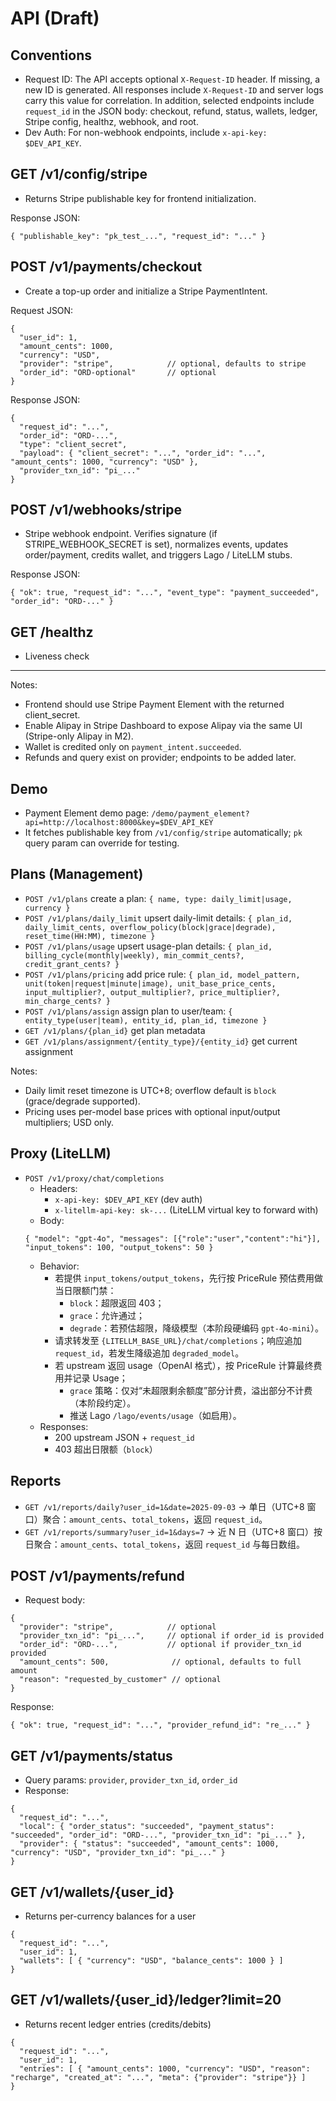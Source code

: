 # API (Draft)

## Conventions
- Request ID: The API accepts optional `X-Request-ID` header. If missing, a new ID is generated. All responses include `X-Request-ID` and server logs carry this value for correlation. In addition, selected endpoints include `request_id` in the JSON body: checkout, refund, status, wallets, ledger, Stripe config, healthz, webhook, and root.
- Dev Auth: For non-webhook endpoints, include `x-api-key: $DEV_API_KEY`.

## GET /v1/config/stripe
- Returns Stripe publishable key for frontend initialization.

Response JSON:
```
{ "publishable_key": "pk_test_...", "request_id": "..." }
```

## POST /v1/payments/checkout
- Create a top-up order and initialize a Stripe PaymentIntent.

Request JSON:
```
{
  "user_id": 1,
  "amount_cents": 1000,
  "currency": "USD",
  "provider": "stripe",            // optional, defaults to stripe
  "order_id": "ORD-optional"       // optional
}
```

Response JSON:
```
{
  "request_id": "...",
  "order_id": "ORD-...",
  "type": "client_secret",
  "payload": { "client_secret": "...", "order_id": "...", "amount_cents": 1000, "currency": "USD" },
  "provider_txn_id": "pi_..."
}
```

## POST /v1/webhooks/stripe
- Stripe webhook endpoint. Verifies signature (if STRIPE_WEBHOOK_SECRET is set), normalizes events, updates order/payment, credits wallet, and triggers Lago / LiteLLM stubs.

Response JSON:
```
{ "ok": true, "request_id": "...", "event_type": "payment_succeeded", "order_id": "ORD-..." }
```

## GET /healthz
- Liveness check

---

Notes:
- Frontend should use Stripe Payment Element with the returned client_secret.
- Enable Alipay in Stripe Dashboard to expose Alipay via the same UI (Stripe-only Alipay in M2).
- Wallet is credited only on `payment_intent.succeeded`.
- Refunds and query exist on provider; endpoints to be added later.

## Demo
- Payment Element demo page: `/demo/payment_element?api=http://localhost:8000&key=$DEV_API_KEY`
- It fetches publishable key from `/v1/config/stripe` automatically; `pk` query param can override for testing.

## Plans (Management)
- `POST /v1/plans` create a plan: `{ name, type: daily_limit|usage, currency }`
- `POST /v1/plans/daily_limit` upsert daily-limit details: `{ plan_id, daily_limit_cents, overflow_policy(block|grace|degrade), reset_time(HH:MM), timezone }`
- `POST /v1/plans/usage` upsert usage-plan details: `{ plan_id, billing_cycle(monthly|weekly), min_commit_cents?, credit_grant_cents? }`
- `POST /v1/plans/pricing` add price rule: `{ plan_id, model_pattern, unit(token|request|minute|image), unit_base_price_cents, input_multiplier?, output_multiplier?, price_multiplier?, min_charge_cents? }`
- `POST /v1/plans/assign` assign plan to user/team: `{ entity_type(user|team), entity_id, plan_id, timezone }`
- `GET /v1/plans/{plan_id}` get plan metadata
- `GET /v1/plans/assignment/{entity_type}/{entity_id}` get current assignment

Notes:
- Daily limit reset timezone is UTC+8; overflow default is `block` (grace/degrade supported).
- Pricing uses per-model base prices with optional input/output multipliers; USD only.

## Proxy (LiteLLM)
- `POST /v1/proxy/chat/completions`
  - Headers:
    - `x-api-key: $DEV_API_KEY` (dev auth)
    - `x-litellm-api-key: sk-...` (LiteLLM virtual key to forward with)
  - Body:
  ```
  { "model": "gpt-4o", "messages": [{"role":"user","content":"hi"}], "input_tokens": 100, "output_tokens": 50 }
  ```
  - Behavior:
    - 若提供 `input_tokens/output_tokens`，先行按 PriceRule 预估费用做当日限额门禁：
      - `block`：超限返回 403；
      - `grace`：允许通过；
      - `degrade`：若预估超限，降级模型（本阶段硬编码 `gpt-4o-mini`）。
    - 请求转发至 `{LITELLM_BASE_URL}/chat/completions`；响应追加 `request_id`，若发生降级追加 `degraded_model`。
    - 若 upstream 返回 usage（OpenAI 格式），按 PriceRule 计算最终费用并记录 Usage；
      - `grace` 策略：仅对“未超限剩余额度”部分计费，溢出部分不计费（本阶段约定）。
      - 推送 Lago `/lago/events/usage`（如启用）。
  - Responses:
    - 200 upstream JSON + `request_id`
    - 403 超出日限额（`block`）

## Reports
- `GET /v1/reports/daily?user_id=1&date=2025-09-03` → 单日（UTC+8 窗口）聚合：`amount_cents`、`total_tokens`，返回 `request_id`。
- `GET /v1/reports/summary?user_id=1&days=7` → 近 N 日（UTC+8 窗口）按日聚合：`amount_cents`、`total_tokens`，返回 `request_id` 与每日数组。

## POST /v1/payments/refund
- Request body:
```
{
  "provider": "stripe",            // optional
  "provider_txn_id": "pi_...",     // optional if order_id is provided
  "order_id": "ORD-...",           // optional if provider_txn_id provided
  "amount_cents": 500,              // optional, defaults to full amount
  "reason": "requested_by_customer" // optional
}
```
Response:
```
{ "ok": true, "request_id": "...", "provider_refund_id": "re_..." }
```

## GET /v1/payments/status
- Query params: `provider`, `provider_txn_id`, `order_id`
- Response:
```
{
  "request_id": "...",
  "local": { "order_status": "succeeded", "payment_status": "succeeded", "order_id": "ORD-...", "provider_txn_id": "pi_..." },
  "provider": { "status": "succeeded", "amount_cents": 1000, "currency": "USD", "provider_txn_id": "pi_..." }
}
```

## GET /v1/wallets/{user_id}
- Returns per-currency balances for a user
```
{
  "request_id": "...",
  "user_id": 1,
  "wallets": [ { "currency": "USD", "balance_cents": 1000 } ]
}
```

## GET /v1/wallets/{user_id}/ledger?limit=20
- Returns recent ledger entries (credits/debits)
```
{
  "request_id": "...",
  "user_id": 1,
  "entries": [ { "amount_cents": 1000, "currency": "USD", "reason": "recharge", "created_at": "...", "meta": {"provider": "stripe"}} ]
}
```
